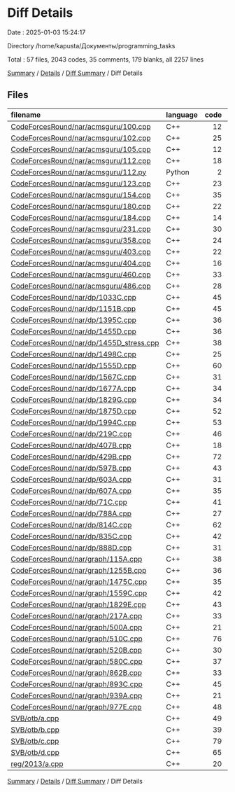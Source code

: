 # Diff Details

Date : 2025-01-03 15:24:17

Directory /home/kapusta/Документы/programming_tasks

Total : 57 files,  2043 codes, 35 comments, 179 blanks, all 2257 lines

[Summary](results.md) / [Details](details.md) / [Diff Summary](diff.md) / Diff Details

## Files
| filename | language | code | comment | blank | total |
| :--- | :--- | ---: | ---: | ---: | ---: |
| [CodeForcesRound/nar/acmsguru/100.cpp](/CodeForcesRound/nar/acmsguru/100.cpp) | C++ | 12 | 0 | 2 | 14 |
| [CodeForcesRound/nar/acmsguru/102.cpp](/CodeForcesRound/nar/acmsguru/102.cpp) | C++ | 25 | 0 | 3 | 28 |
| [CodeForcesRound/nar/acmsguru/105.cpp](/CodeForcesRound/nar/acmsguru/105.cpp) | C++ | 12 | 0 | 2 | 14 |
| [CodeForcesRound/nar/acmsguru/112.cpp](/CodeForcesRound/nar/acmsguru/112.cpp) | C++ | 18 | 0 | 3 | 21 |
| [CodeForcesRound/nar/acmsguru/112.py](/CodeForcesRound/nar/acmsguru/112.py) | Python | 2 | 0 | 0 | 2 |
| [CodeForcesRound/nar/acmsguru/123.cpp](/CodeForcesRound/nar/acmsguru/123.cpp) | C++ | 23 | 0 | 2 | 25 |
| [CodeForcesRound/nar/acmsguru/154.cpp](/CodeForcesRound/nar/acmsguru/154.cpp) | C++ | 35 | 0 | 3 | 38 |
| [CodeForcesRound/nar/acmsguru/180.cpp](/CodeForcesRound/nar/acmsguru/180.cpp) | C++ | 22 | 0 | 3 | 25 |
| [CodeForcesRound/nar/acmsguru/184.cpp](/CodeForcesRound/nar/acmsguru/184.cpp) | C++ | 14 | 0 | 2 | 16 |
| [CodeForcesRound/nar/acmsguru/231.cpp](/CodeForcesRound/nar/acmsguru/231.cpp) | C++ | 30 | 0 | 2 | 32 |
| [CodeForcesRound/nar/acmsguru/358.cpp](/CodeForcesRound/nar/acmsguru/358.cpp) | C++ | 24 | 0 | 2 | 26 |
| [CodeForcesRound/nar/acmsguru/403.cpp](/CodeForcesRound/nar/acmsguru/403.cpp) | C++ | 22 | 0 | 2 | 24 |
| [CodeForcesRound/nar/acmsguru/404.cpp](/CodeForcesRound/nar/acmsguru/404.cpp) | C++ | 16 | 0 | 2 | 18 |
| [CodeForcesRound/nar/acmsguru/460.cpp](/CodeForcesRound/nar/acmsguru/460.cpp) | C++ | 33 | 0 | 3 | 36 |
| [CodeForcesRound/nar/acmsguru/486.cpp](/CodeForcesRound/nar/acmsguru/486.cpp) | C++ | 28 | 0 | 2 | 30 |
| [CodeForcesRound/nar/dp/1033C.cpp](/CodeForcesRound/nar/dp/1033C.cpp) | C++ | 45 | 0 | 2 | 47 |
| [CodeForcesRound/nar/dp/1151B.cpp](/CodeForcesRound/nar/dp/1151B.cpp) | C++ | 45 | 0 | 2 | 47 |
| [CodeForcesRound/nar/dp/1395C.cpp](/CodeForcesRound/nar/dp/1395C.cpp) | C++ | 36 | 0 | 2 | 38 |
| [CodeForcesRound/nar/dp/1455D.cpp](/CodeForcesRound/nar/dp/1455D.cpp) | C++ | 36 | 0 | 4 | 40 |
| [CodeForcesRound/nar/dp/1455D_stress.cpp](/CodeForcesRound/nar/dp/1455D_stress.cpp) | C++ | 38 | 0 | 5 | 43 |
| [CodeForcesRound/nar/dp/1498C.cpp](/CodeForcesRound/nar/dp/1498C.cpp) | C++ | 25 | 5 | 3 | 33 |
| [CodeForcesRound/nar/dp/1555D.cpp](/CodeForcesRound/nar/dp/1555D.cpp) | C++ | 60 | 0 | 6 | 66 |
| [CodeForcesRound/nar/dp/1567C.cpp](/CodeForcesRound/nar/dp/1567C.cpp) | C++ | 31 | 0 | 3 | 34 |
| [CodeForcesRound/nar/dp/1677A.cpp](/CodeForcesRound/nar/dp/1677A.cpp) | C++ | 34 | 14 | 3 | 51 |
| [CodeForcesRound/nar/dp/1829G.cpp](/CodeForcesRound/nar/dp/1829G.cpp) | C++ | 34 | 0 | 3 | 37 |
| [CodeForcesRound/nar/dp/1875D.cpp](/CodeForcesRound/nar/dp/1875D.cpp) | C++ | 52 | 0 | 6 | 58 |
| [CodeForcesRound/nar/dp/1994C.cpp](/CodeForcesRound/nar/dp/1994C.cpp) | C++ | 53 | 0 | 4 | 57 |
| [CodeForcesRound/nar/dp/219C.cpp](/CodeForcesRound/nar/dp/219C.cpp) | C++ | 46 | 0 | 2 | 48 |
| [CodeForcesRound/nar/dp/407B.cpp](/CodeForcesRound/nar/dp/407B.cpp) | C++ | 18 | 0 | 2 | 20 |
| [CodeForcesRound/nar/dp/429B.cpp](/CodeForcesRound/nar/dp/429B.cpp) | C++ | 72 | 0 | 7 | 79 |
| [CodeForcesRound/nar/dp/597B.cpp](/CodeForcesRound/nar/dp/597B.cpp) | C++ | 43 | 0 | 3 | 46 |
| [CodeForcesRound/nar/dp/603A.cpp](/CodeForcesRound/nar/dp/603A.cpp) | C++ | 31 | 0 | 3 | 34 |
| [CodeForcesRound/nar/dp/607A.cpp](/CodeForcesRound/nar/dp/607A.cpp) | C++ | 35 | 0 | 3 | 38 |
| [CodeForcesRound/nar/dp/71C.cpp](/CodeForcesRound/nar/dp/71C.cpp) | C++ | 41 | 0 | 4 | 45 |
| [CodeForcesRound/nar/dp/788A.cpp](/CodeForcesRound/nar/dp/788A.cpp) | C++ | 27 | 0 | 2 | 29 |
| [CodeForcesRound/nar/dp/814C.cpp](/CodeForcesRound/nar/dp/814C.cpp) | C++ | 62 | 0 | 7 | 69 |
| [CodeForcesRound/nar/dp/835C.cpp](/CodeForcesRound/nar/dp/835C.cpp) | C++ | 42 | 8 | 5 | 55 |
| [CodeForcesRound/nar/dp/888D.cpp](/CodeForcesRound/nar/dp/888D.cpp) | C++ | 31 | 0 | 2 | 33 |
| [CodeForcesRound/nar/graph/115A.cpp](/CodeForcesRound/nar/graph/115A.cpp) | C++ | 38 | 0 | 3 | 41 |
| [CodeForcesRound/nar/graph/1255B.cpp](/CodeForcesRound/nar/graph/1255B.cpp) | C++ | 36 | 0 | 3 | 39 |
| [CodeForcesRound/nar/graph/1475C.cpp](/CodeForcesRound/nar/graph/1475C.cpp) | C++ | 35 | 0 | 3 | 38 |
| [CodeForcesRound/nar/graph/1559C.cpp](/CodeForcesRound/nar/graph/1559C.cpp) | C++ | 42 | 0 | 3 | 45 |
| [CodeForcesRound/nar/graph/1829E.cpp](/CodeForcesRound/nar/graph/1829E.cpp) | C++ | 43 | 1 | 4 | 48 |
| [CodeForcesRound/nar/graph/217A.cpp](/CodeForcesRound/nar/graph/217A.cpp) | C++ | 33 | 0 | 3 | 36 |
| [CodeForcesRound/nar/graph/500A.cpp](/CodeForcesRound/nar/graph/500A.cpp) | C++ | 21 | 0 | 2 | 23 |
| [CodeForcesRound/nar/graph/510C.cpp](/CodeForcesRound/nar/graph/510C.cpp) | C++ | 76 | 6 | 5 | 87 |
| [CodeForcesRound/nar/graph/520B.cpp](/CodeForcesRound/nar/graph/520B.cpp) | C++ | 30 | 0 | 2 | 32 |
| [CodeForcesRound/nar/graph/580C.cpp](/CodeForcesRound/nar/graph/580C.cpp) | C++ | 37 | 0 | 4 | 41 |
| [CodeForcesRound/nar/graph/862B.cpp](/CodeForcesRound/nar/graph/862B.cpp) | C++ | 33 | 0 | 3 | 36 |
| [CodeForcesRound/nar/graph/893C.cpp](/CodeForcesRound/nar/graph/893C.cpp) | C++ | 45 | 0 | 3 | 48 |
| [CodeForcesRound/nar/graph/939A.cpp](/CodeForcesRound/nar/graph/939A.cpp) | C++ | 21 | 0 | 2 | 23 |
| [CodeForcesRound/nar/graph/977E.cpp](/CodeForcesRound/nar/graph/977E.cpp) | C++ | 48 | 0 | 3 | 51 |
| [SVB/otb/a.cpp](/SVB/otb/a.cpp) | C++ | 49 | 0 | 2 | 51 |
| [SVB/otb/b.cpp](/SVB/otb/b.cpp) | C++ | 39 | 0 | 2 | 41 |
| [SVB/otb/c.cpp](/SVB/otb/c.cpp) | C++ | 79 | 0 | 9 | 88 |
| [SVB/otb/d.cpp](/SVB/otb/d.cpp) | C++ | 65 | 1 | 5 | 71 |
| [reg/2013/a.cpp](/reg/2013/a.cpp) | C++ | 20 | 0 | 2 | 22 |

[Summary](results.md) / [Details](details.md) / [Diff Summary](diff.md) / Diff Details